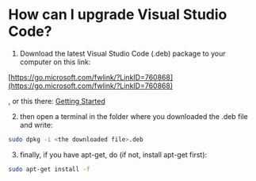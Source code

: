 # How can I upgrade Visual Studio Code?

1) Download the latest Visual Studio Code (.deb) package to your computer on this link:

[https://go.microsoft.com/fwlink/?LinkID=760868](https://go.microsoft.com/fwlink/?LinkID=760868)

, or this there: [Getting Started](https://code.visualstudio.com/docs/)

2) then open a terminal in the folder where you downloaded the .deb file and write:

```bash
sudo dpkg -i <the downloaded file>.deb
```

3) finally, if you have apt-get, do (if not, install apt-get first):

```bash
sudo apt-get install -f
```